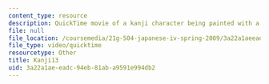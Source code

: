 ```yaml
---
content_type: resource
description: QuickTime movie of a kanji character being painted with a brush.
file: null
file_location: /coursemedia/21g-504-japanese-iv-spring-2009/3a22a1aeeadc94eb81aba9591e994db2_Kanji13.mov
file_type: video/quicktime
resourcetype: Other
title: Kanji13
uid: 3a22a1ae-eadc-94eb-81ab-a9591e994db2
---
```

